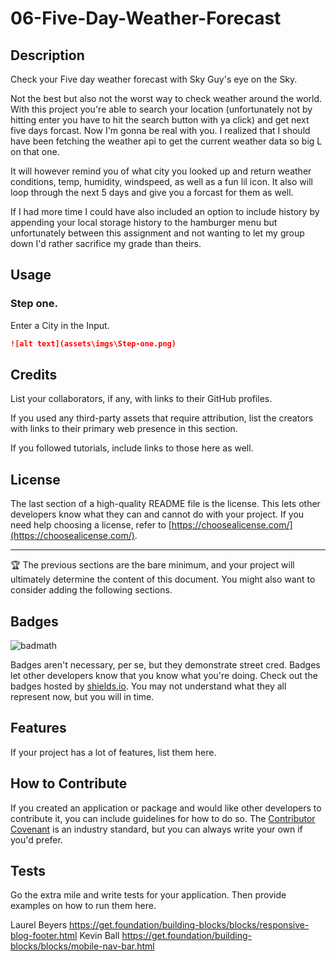 # 06-Five-Day-Weather-Forecast

## Description

Check your Five day weather forecast with Sky Guy's eye on the Sky.

Not the best but also not the worst way to check weather around the world. With this project you're able to search your location (unfortunately not by hitting enter you have to hit the search button with ya click) and get next five days forcast. Now I'm gonna be real with you. I realized that I should have been fetching the weather api to get the current weather data so big L on that one. 

It will however remind you of what city you looked up and return weather conditions, temp, humidity, windspeed, as well as a fun lil icon.
It also will loop through the next 5 days and give you a forcast for them as well.

If I had more time I could have also included an option to include history by appending your local storage history to the hamburger menu but unfortunately between this assignment and not wanting to let my group down I'd rather sacrifice my grade than theirs.

## Usage
### Step one.

Enter a City in the Input.


```md
![alt text](assets\imgs\Step-one.png)
```

## Credits

List your collaborators, if any, with links to their GitHub profiles.

If you used any third-party assets that require attribution, list the creators with links to their primary web presence in this section.

If you followed tutorials, include links to those here as well.

## License

The last section of a high-quality README file is the license. This lets other developers know what they can and cannot do with your project. If you need help choosing a license, refer to [https://choosealicense.com/](https://choosealicense.com/).

---

🏆 The previous sections are the bare minimum, and your project will ultimately determine the content of this document. You might also want to consider adding the following sections.

## Badges

![badmath](https://img.shields.io/github/languages/top/lernantino/badmath)

Badges aren't necessary, per se, but they demonstrate street cred. Badges let other developers know that you know what you're doing. Check out the badges hosted by [shields.io](https://shields.io/). You may not understand what they all represent now, but you will in time.

## Features

If your project has a lot of features, list them here.

## How to Contribute

If you created an application or package and would like other developers to contribute it, you can include guidelines for how to do so. The [Contributor Covenant](https://www.contributor-covenant.org/) is an industry standard, but you can always write your own if you'd prefer.

## Tests

Go the extra mile and write tests for your application. Then provide examples on how to run them here.

Laurel Beyers https://get.foundation/building-blocks/blocks/responsive-blog-footer.html
Kevin Ball https://get.foundation/building-blocks/blocks/mobile-nav-bar.html